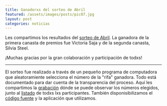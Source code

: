```yaml
---
title: Ganadorxs del sorteo de Abril
featured: /assets/images/posts/pic07.jpg
layout: post
categories: noticias
---
```


Les compartimos los resultados del <a href="/noticias/2020/04/06/sorteo_de_otono.html">sorteo de Abril</a>. La ganadora de la primera canasta de premios fue Victoria Saja y de la segunda canasta, Silvia Steel. 

¡Muchas gracias por la gran colaboración y participación de todxs!

-----

El sorteo fue realizado a través de un pequeño programa de computadora que aleatoramiente selecciona el número de la "rifa" ganadora. Todo está documentado para dar cuenta de la transparencia del proceso. Aquí les compartimos la <a href="https://evo.re/av-sorteo-ganadores">grabación</a> dónde se puede observar los números elegidos, junto al <a href="https://evo.re/av-sorteo-participantes">listado</a> de todxs lxs participantes. También disponisibilizamos el <a href="https://evo.re/av-sorteo-codigo">código fuente</a> y la aplicación que utilizamos.



